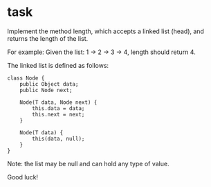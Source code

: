 # task

Implement the method length, which accepts a linked list (head), and returns the length of the list.

For example: Given the list: 1 -> 2 -> 3 -> 4, length should return 4.

The linked list is defined as follows:

```
class Node {
    public Object data;
    public Node next;

    Node(T data, Node next) {
        this.data = data;
        this.next = next;
    }

    Node(T data) {
        this(data, null);
    }
}
```

Note: the list may be null and can hold any type of value.

Good luck!

